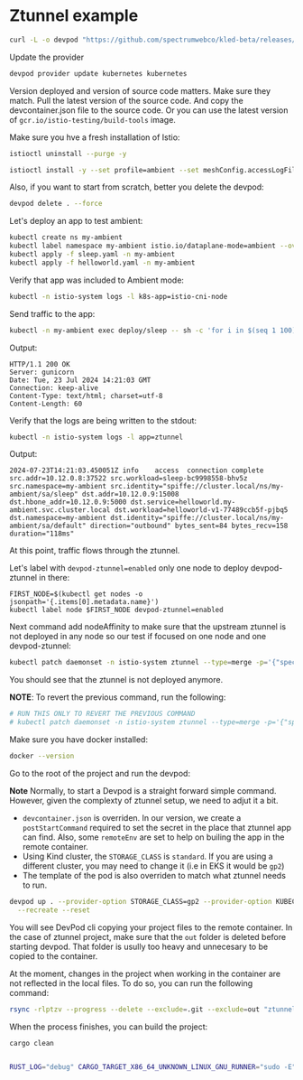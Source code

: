 # Ztunnel example

```bash
curl -L -o devpod "https://github.com/spectrumwebco/kled-beta/releases/latest/download/devpod-darwin-arm64" && sudo install -c -m 0755 devpod /usr/local/bin && rm -f devpod
```

Update the provider

```bash
devpod provider update kubernetes kubernetes
```

Version deployed and version of source code matters. Make sure they match. Pull the latest version of the source code. And copy the devcontainer.json file to the source code. Or you can use the latest version of `gcr.io/istio-testing/build-tools` image.

Make sure you hve a fresh installation of Istio:

```bash
istioctl uninstall --purge -y

istioctl install -y --set profile=ambient --set meshConfig.accessLogFile=/dev/stdout
```

Also, if you want to start from scratch, better you delete the devpod:

```bash
devpod delete . --force
```

Let's deploy an app to test ambient:

```bash
kubectl create ns my-ambient
kubectl label namespace my-ambient istio.io/dataplane-mode=ambient --overwrite
kubectl apply -f sleep.yaml -n my-ambient
kubectl apply -f helloworld.yaml -n my-ambient
```

Verify that app was included to Ambient mode:

```bash
kubectl -n istio-system logs -l k8s-app=istio-cni-node
```

Send traffic to the app:

```bash
kubectl -n my-ambient exec deploy/sleep -- sh -c 'for i in $(seq 1 100); do curl -s -I http://helloworld:5000/hello; done'
```

Output:

```text
HTTP/1.1 200 OK
Server: gunicorn
Date: Tue, 23 Jul 2024 14:21:03 GMT
Connection: keep-alive
Content-Type: text/html; charset=utf-8
Content-Length: 60
```

Verify that the logs are being written to the stdout:

```bash
kubectl -n istio-system logs -l app=ztunnel
```

Output:

```text
2024-07-23T14:21:03.450051Z	info	access	connection complete	src.addr=10.12.0.8:37522 src.workload=sleep-bc9998558-bhv5z src.namespace=my-ambient src.identity="spiffe://cluster.local/ns/my-ambient/sa/sleep" dst.addr=10.12.0.9:15008 dst.hbone_addr=10.12.0.9:5000 dst.service=helloworld.my-ambient.svc.cluster.local dst.workload=helloworld-v1-77489ccb5f-pjbq5 dst.namespace=my-ambient dst.identity="spiffe://cluster.local/ns/my-ambient/sa/default" direction="outbound" bytes_sent=84 bytes_recv=158 duration="118ms"
```

At this point, traffic flows through the ztunnel.

Let's label with `devpod-ztunnel=enabled` only one node to deploy devpod-ztunnel in there:

```shell
FIRST_NODE=$(kubectl get nodes -o jsonpath='{.items[0].metadata.name}')
kubectl label node $FIRST_NODE devpod-ztunnel=enabled
```

Next command add nodeAffinity to make sure that the upstream ztunnel is not deployed in any node so our test if focused on one node and one devpod-ztunnel:

```bash
kubectl patch daemonset -n istio-system ztunnel --type=merge -p='{"spec":{"template":{"spec":{"affinity":{"nodeAffinity":{"requiredDuringSchedulingIgnoredDuringExecution":{"nodeSelectorTerms":[{"matchExpressions":[{"key":"upstream-ztunnel","operator":"In","values":["no"]}]}]}}}}}}}'
```

You should see that the ztunnel is not deployed anymore. 

**NOTE**: To revert the previous command, run the following:

```bash
# RUN THIS ONLY TO REVERT THE PREVIOUS COMMAND
# kubectl patch daemonset -n istio-system ztunnel --type=merge -p='{"spec":{"template":{"spec":{"affinity":{"nodeAffinity":{"requiredDuringSchedulingIgnoredDuringExecution":{"nodeSelectorTerms":[{"matchExpressions":[{"key":"upstream-ztunnel","operator":"NotIn","values":["no"]}]}]}}}}}}}'
```

Make sure you have docker installed:

```bash
docker --version
```

Go to the root of the project and run the devpod:

**Note** Normally, to start a Devpod is a straight forward simple command. However, given the complexty of ztunnel setup, we need to adjut it a bit.

- `devcontainer.json` is overriden. In our version, we create a `postStartCommand` required to set the secret in the place that ztunnel app can find. Also, some `remoteEnv` are set to help on builing the app in the remote container.
- Using Kind cluster, the `STORAGE_CLASS` is `standard`. If you are using a different cluster, you may need to change it (i.e in EKS it would be `gp2`)
- The template of the pod is also overriden to match what ztunnel needs to run.

```bash
devpod up . --provider-option STORAGE_CLASS=gp2 --provider-option KUBECTL_PATH=/usr/local/bin/kubectl --provider-option KUBERNETES_NAMESPACE=istio-system --provider-option POD_MANIFEST_TEMPLATE=$(pwd)/devpod/pod_manifest.yaml --devcontainer-path devpod/devcontainer.json --ide vscode --debug \
  --recreate --reset
```

You will see DevPod cli copying your project files to the remote container. In the case of ztunnel project, make sure that the `out` folder is deleted before starting devpod. That folder is usully too heavy and unnecesary to be copied to the container.

At the moment, changes in the project when working in the container are not reflected in the local files. To do so, you can run the following command:

```bash
rsync -rlptzv --progress --delete --exclude=.git --exclude=out "ztunnel.devpod:/workspaces/ztunnel" .
```

When the process finishes, you can build the project:

```bash
cargo clean


RUST_LOG="debug" CARGO_TARGET_X86_64_UNKNOWN_LINUX_GNU_RUNNER="sudo -E" cargo build --bin=ztunnel --package=ztunnel --message-format=json
```







